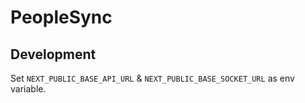 # PeopleSync

## Development
Set `NEXT_PUBLIC_BASE_API_URL` & `NEXT_PUBLIC_BASE_SOCKET_URL` as env variable.

